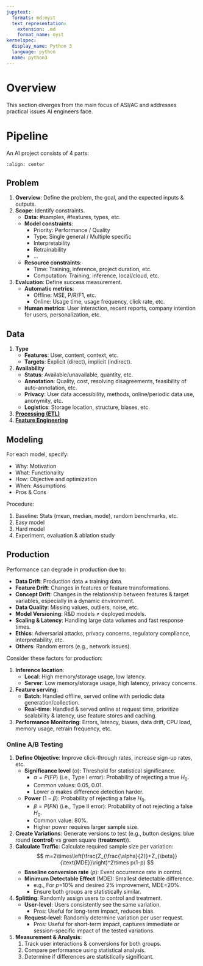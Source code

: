 ```yaml
---
jupytext:
  formats: md:myst
  text_representation:
    extension: .md
    format_name: myst
kernelspec:
  display_name: Python 3
  language: python
  name: python3
---
```

# Overview
This section diverges from the main focus of ASI/AC and addresses practical issues AI engineers face.

# Pipeline
An AI project consists of 4 parts:

```{image} ../images/system_design_flow.png
:align: center
```

## Problem
1. **Overview**: Define the problem, the goal, and the expected inputs & outputs.
2. **Scope**: Identify constraints.
    - **Data**: #samples, #features, types, etc.
    - **Model constraints**:
        - Priority: Performance / Quality
        - Type: Single general / Multiple specific
        - Interpretability
        - Retrainability
        - ...
    - **Resource constraints**:
        - Time: Training, inference, project duration, etc.
        - Computation: Training, inference, local/cloud, etc.
3. **Evaluation**: Define success measurement.
    - **Automatic metrics**:
        - Offline: MSE, P/R/F1, etc.
        - Online: Usage time, usage frequency, click rate, etc.
    - **Human metrics**: User interaction, recent reports, company intention for users, personalization, etc.

## Data
1. **Type**
    - **Features**: User, content, context, etc.
    - **Targets**: Explicit (direct), implicit (indirect).
2. **Availability**
    - **Status**: Available/unavailable, quantity, etc.
    - **Annotation**: Quality, cost, resolving disagreements, feasibility of auto-annotation, etc.
    - **Privacy**: User data accessibility, methods, online/periodic data use, anonymity, etc.
    - **Logistics**: Storage location, structure, biases, etc.
3. [**Processing (ETL)**](../irl/data.md)
4. [**Feature Engineering**](../irl/unsupervised.md)

## Modeling
For each model, specify:
- Why: Motivation
- What: Functionality
- How: Objective and optimization
- When: Assumptions
- Pros & Cons

Procedure:
1. Baseline: Stats (mean, median, mode), random benchmarks, etc.
2. Easy model
3. Hard model
4. Experiment, evaluation & ablation study

## Production
Performance can degrade in production due to:
- **Data Drift**: Production data $\neq$ training data.
- **Feature Drift**: Changes in features or feature transformations.
- **Concept Drift**: Changes in the relationship between features & target variables, especially in a dynamic environment.
- **Data Quality**: Missing values, outliers, noise, etc.
- **Model Versioning**: R&D models $\neq$ deployed models.
- **Scaling & Latency**: Handling large data volumes and fast response times.
- **Ethics**: Adversarial attacks, privacy concerns, regulatory compliance, interpretability, etc.
- **Others**: Random errors (e.g., network issues).

Consider these factors for production:
1. **Inference location**:
    - **Local**: High memory/storage usage, low latency.
    - **Server**: Low memory/storage usage, high latency, privacy concerns.
2. **Feature serving**:
    - **Batch**: Handled offline, served online with periodic data generation/collection.
    - **Real-time**: Handled & served online at request time, prioritize scalability & latency, use feature stores and caching.
3. **Performance Monitoring**: Errors, latency, biases, data drift, CPU load, memory usage, retrain frequency, etc.

### Online A/B Testing
1. **Define Objective**: Improve click-through rates, increase sign-up rates, etc.
    - **Significance level** $(\alpha)$: Threshold for statistical significance.
        - $\alpha=P(FP)$ (i.e., Type I error): Probability of rejecting a true $H_0$.
        - Common values: 0.05, 0.01.
        - Lower $\alpha$ makes difference detection harder.
    - **Power** $(1-\beta)$: Probability of rejecting a false $H_0$.
        - $\beta=P(FN)$ (i.e., Type II error): Probability of not rejecting a false $H_0$.
        - Common value: 80%.
        - Higher power requires larger sample size.
2. **Create Variations**: Generate versions to test (e.g., button designs: blue round (**control**) vs green square (**treatment**)).
3. **Calculate Traffic**: Calculate required sample size per variation:
$$
m=2\times\left(\frac{Z_{\frac{\alpha}{2}}+Z_{\beta}}{\text{MDE}}\right)^2\times p(1-p)
$$
    - **Baseline conversion rate** ($p$): Event occurrence rate in control.
    - **Minimum Detectable Effect** ($\text{MDE}$): Smallest detectable difference.
        - e.g., For $p$=10% and desired 2% improvement, $\text{MDE}$=20%.
        - Ensure both groups are statistically similar.
4. **Splitting**: Randomly assign users to control and treatment.
    - **User-level**: Users consistently see the same variation.
        - Pros: Useful for long-term impact, reduces bias.
    - **Request-level**: Randomly determine variation per user request.
        - Pros: Useful for short-term impact, captures immediate or session-specific impact of the tested variations.
5. **Measurement & Analysis**: 
    1. Track user interactions & conversions for both groups.
    2. Compare performance using statistical analysis.
    3. Determine if differences are statistically significant.